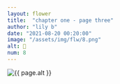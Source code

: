 ```yaml
---
layout: flower
title:  "chapter one - page three"
author: "lily b"
date: "2021-08-20 00:20:00"
image: "/assets/img/flw/8.png"
alt: 🌼
num: 8
---
```


<picture>
    <source media="all and (orientation: landscape)" srcset="{{ site.baseurl }}{{ page.image }}">
    <img src="{{ site.baseurl }}{{ page.image }}" alt="{{ page.alt }}">
</picture>